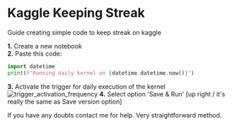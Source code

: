 # Kaggle Keeping Streak
Guide creating simple code to keep streak on kaggle

**1.** Create a new notebook  
**2.** Paste this code:
```python
import datetime
print(f"Running daily kernel on {datetime.datetime.now()}")
```
**3.** Activate the trigger for daily execution of the kernel
![trigger_activation_frequency](https://github.com/user-attachments/assets/69a4ae34-cee9-420e-a5a1-cb4a62c547b9)
**4.** Select option 'Save & Run' [up right / it's really the same as Save version option]


If you have any doubts contact me for help. Very straightforward method. 
